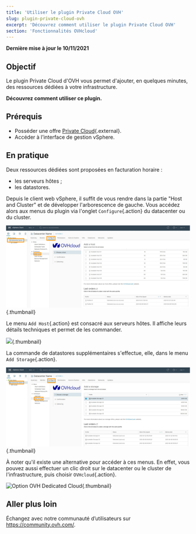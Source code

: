 ```yaml
---
title: 'Utiliser le plugin Private Cloud OVH'
slug: plugin-private-cloud-ovh
excerpt: 'Découvrez comment utiliser le plugin Private Cloud OVH'
section: 'Fonctionnalités OVHcloud'
---
```


**Dernière mise à jour le 10/11/2021**

## Objectif

Le plugin Private Cloud d'OVH vous permet d'ajouter, en quelques minutes, des ressources dédiées à votre infrastructure.

**Découvrez comment utiliser ce plugin.**


## Prérequis

- Posséder une offre [Private Cloud](https://www.ovh.com/fr/private-cloud/){.external}.
- Accéder à l’interface de gestion vSphere.


## En pratique

Deux ressources dédiées sont proposées en facturation horaire :

- les serveurs hôtes ;
- les datastores.

Depuis le client web vSphere, il suffit de vous rendre dans la partie "Host and Cluster" et de développer l'arborescence de gauche. Vous accédez alors aux menus du plugin via l'onglet `Configure`{.action} du datacenter ou du cluster.

![](images/Plugin01.jpg){.thumbnail}

Le menu `Add Host`{.action} est consacré aux serveurs hôtes. Il affiche leurs détails techniques et permet de les commander.

![](images/addhost_02.png){.thumbnail}

La commande de datastores supplémentaires s'effectue, elle, dans le menu `Add Storage`{.action}.

![](images/Plugin02.jpg){.thumbnail}

À noter qu'il existe une alternative pour accéder à ces menus. En effet, vous pouvez aussi effectuer un clic droit sur le datacenter ou le cluster de l'infrastructure, puis choisir `OVHcloud`{.action}.

![Option OVH Dedicated Cloud](Plugin03.jpg){.thumbnail}

## Aller plus loin

Échangez avec notre communauté d’utilisateurs sur <https://community.ovh.com/>.
